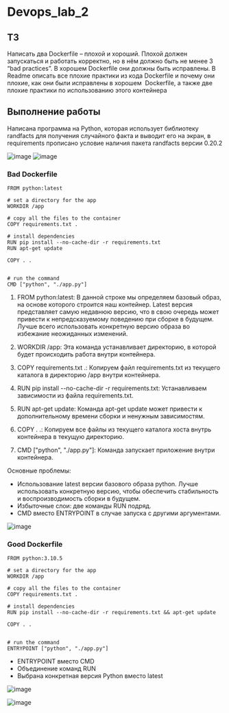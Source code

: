 # Devops_lab_2

## ТЗ
Написать два Dockerfile – плохой и хороший. Плохой должен запускаться и работать корректно, но в нём должно быть не менее 3 “bad practices”. В хорошем Dockerfile они должны быть исправлены. В Readme описать все плохие практики из кода Dockerfile и почему они плохие, как они были исправлены в хорошем  Dockerfile, а также две плохие практики по использованию этого контейнера

## Выполнение работы

Написана программа на Python, которая использует библиотеку randfacts для получения случайного факта и выводит его на экран, в requirements прописано условие наличия пакета randfacts версии 0.20.2

![image](https://github.com/MrRetyNine/Devops_lab/assets/112976351/64439a6b-fb28-48d9-9620-ae93222b8785)
![image](https://github.com/MrRetyNine/Devops_lab/assets/112976351/7908795a-035c-46d7-b852-189f2e1dc601)

### Bad Dockerfile
```
FROM python:latest

# set a directory for the app
WORKDIR /app

# copy all the files to the container
COPY requirements.txt .

# install dependencies
RUN pip install --no-cache-dir -r requirements.txt
RUN apt-get update

COPY . .


# run the command
CMD ["python", "./app.py"]
```
1) FROM python:latest: В данной строке мы определяем базовый образ, на основе которого строится наш контейнер. Latest версия представляет самую недавнюю версию, что в свою очередь может привести к непредсказуемому поведению при сборке в будущем. Лучше всего использовать конкретную версию образа во избежание неожиданных изменений.

2. WORKDIR /app: Эта команда устанавливает директорию, в которой будет происходить работа внутри контейнера.

3. COPY requirements.txt .: Копируем файл requirements.txt из текущего каталога в директорию /app внутри контейнера.

4. RUN pip install --no-cache-dir -r requirements.txt: Устанавливаем зависимости из файла requirements.txt.

5. RUN apt-get update: Команда apt-get update может привести к дополнительному времени сборки и ненужным зависимостям. 

6. COPY . .: Копируем все файлы из текущего каталога хоста внутрь контейнера в текущую директорию.

7. CMD ["python", "./app.py"]: Команда запускает приложение внутри контейнера.

Основные проблемы:
- Использование latest версии базового образа python. Лучше использовать конкретную версию, чтобы обеспечить стабильность и воспроизводимость сборки в будущем.
- Избыточные слои: две команды RUN подряд.
- CMD вместо ENTRYPOINT в случае запуска с другими аргументами.

![image](https://github.com/MrRetyNine/Devops_lab/assets/112976351/0715a5b1-c53e-425f-af99-6323e86a8ca5)

### Good Dockerfile
```
FROM python:3.10.5

# set a directory for the app
WORKDIR /app

# copy all the files to the container
COPY requirements.txt .

# install dependencies
RUN pip install --no-cache-dir -r requirements.txt && apt-get update

COPY . .


# run the command
ENTRYPOINT ["python", "./app.py"]
```

- ENTRYPOINT вместо CMD
- Объединение команд RUN
- Выбрана конкретная версия Python вместо latest
  
![image](https://github.com/MrRetyNine/Devops_lab/assets/112976351/4f1a44c3-a49b-45e3-a056-987e3b7fb025)

![image](https://github.com/MrRetyNine/Devops_lab/assets/112976351/9b08d86b-088c-4e10-9e2a-10b6bc64b540)

